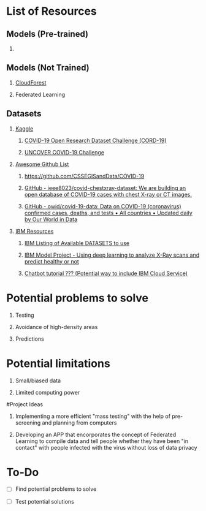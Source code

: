 # List of Resources

## Models (Pre-trained)

1.  



## Models (Not Trained)

1. [CloudForest](https://github.com/ryanbressler/CloudForest)

2. Federated Learning

## Datasets

1. [Kaggle](https://www.kaggle.com/datasets?search=covid+19)
   
   1. [COVID-19 Open Research Dataset Challenge (CORD-19) ](https://www.kaggle.com/allen-institute-for-ai/CORD-19-research-challenge)
   
   2. [UNCOVER COVID-19 Challenge ](https://www.kaggle.com/roche-data-science-coalition/uncover)

2. [Awesome Github List](https://github.com/soroushchehresa/awesome-coronavirus)
   
   1. https://github.com/CSSEGISandData/COVID-19
   
   2. [GitHub - ieee8023/covid-chestxray-dataset: We are building an open database of COVID-19 cases with chest X-ray or CT images.](https://github.com/ieee8023/covid-chestxray-dataset)
   
   3. [GitHub - owid/covid-19-data: Data on COVID-19 (coronavirus) confirmed cases, deaths, and tests • All countries • Updated daily by Our World in Data](https://github.com/owid/covid-19-data)
   
3. [IBM Resources](https://developer.ibm.com/callforcode/get-started/covid-19/)

   1. [IBM Listing of Available DATASETS to use](https://developer.ibm.com/callforcode/blogs/useful-data-sets-for-call-for-code-2020/)
   
   2. [IBM Model Project - Using deep learning to analyze X-Ray scans and predict healthy or not](https://developer.ibm.com/articles/using-deep-learning-to-take-on-covid-19/)
   
   2. [Chatbot tutorial ??? (Potential way to include IBM Cloud Service)](https://developer.ibm.com/callforcode/get-started/covid-19/crisis-communication/)

# Potential problems to solve

1. Testing

2. Avoidance of high-density areas

3. Predictions

# Potential limitations

1. Small/biased data

2. Limited computing power

#Project Ideas

1. Implementing a more efficient "mass testing" with the help of pre-screening and planning from computers

2. Developing an APP that encorporates the concept of Federated Learning to compile data and tell people whether they have been 
   "in contact" with people infected with the virus without loss of data privacy


# To-Do

- [ ] Find potential problems to solve

- [ ] Test potential solutions


